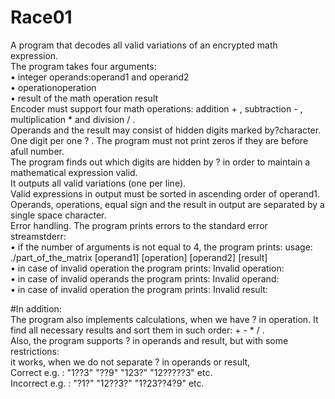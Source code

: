 # Race01
A program that decodes all valid variations of an encrypted math expression.\
The program takes four arguments:\
• integer operands:operand1 and operand2\
• operationoperation\
• result of the math operation result\
Encoder must support four math operations: addition + , subtraction - , multiplication *  and division / . \
Operands and the result may consist of hidden digits marked by?character.\
One digit per one ? . The program must not print zeros if they are before afull number.\
The program finds out which digits are hidden by ? in order to maintain a mathematical expression valid. \
It outputs all valid variations (one per line).\
Valid expressions in output must be sorted in ascending order of operand1.\
Operands, operations, equal sign and the result in output are separated by a single space character.\
Error handling. The program prints errors to the standard error streamstderr:\
• if the number of arguments is not equal to 4, the program prints: usage: ./part_of_the_matrix [operand1] [operation] [operand2] [result]\
• in case of invalid operation the program prints: Invalid operation: <value>\
• in case of invalid operands the program prints: Invalid operand: <value>\
• in case of invalid operation the program prints: Invalid result: <value>

#In addition:\
The program also implements calculations, when we have ? in operation. It find all necessary results and sort them in such order: + - * / .\
Also, the program supports ? in operands and result, but with some restrictions:\
it works, when we do not separate ? in operands or result, \
Correct e.g. : "1??3" "??9" "123?" "12?????3" etc.\
Incorrect e.g. : "?1?" "12??3?" "1?23??4?9" etc.
